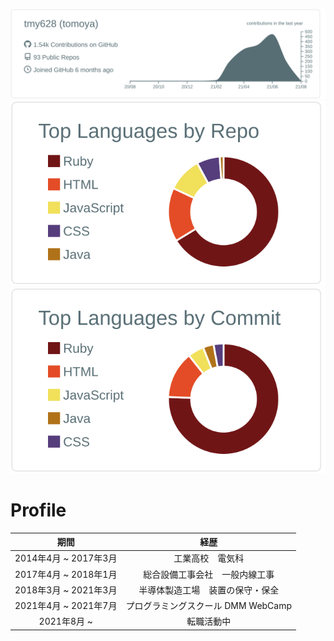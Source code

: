 [![](https://raw.githubusercontent.com/tmy628/tmy628/main/profile-summary-card-output/default/0-profile-details.svg)](https://github.com/vn7n24fzkq/github-profile-summary-cards)
[![](https://raw.githubusercontent.com/tmy628/tmy628/main/profile-summary-card-output/default/1-repos-per-language.svg)](https://github.com/vn7n24fzkq/github-profile-summary-cards) 
[![](https://raw.githubusercontent.com/tmy628/tmy628/main/profile-summary-card-output/default/2-most-commit-language.svg)](https://github.com/vn7n24fzkq/github-profile-summary-cards)
<!-- ![](https://raw.githubusercontent.com/tmy628/tmy628/main/profile-summary-card-output/default/3-stats.svg) -->
<!-- ![](https://raw.githubusercontent.com/tmy628/tmy628/main/profile-summary-card-output/default/4-productive-time.svg) -->

# Profile

|期間|経歴|
|:--:|:--:|
|2014年4月 ~ 2017年3月|工業高校　電気科|
|2017年4月 ~ 2018年1月|総合設備工事会社　一般内線工事|
|2018年3月 ~ 2021年3月|半導体製造工場　装置の保守・保全|
|2021年4月 ~ 2021年7月|プログラミングスクール DMM WebCamp|
|2021年8月 ~|転職活動中|

<!--
**tmy628/tmy628** is a ✨ _special_ ✨ repository because its `README.md` (this file) appears on your GitHub profile.

Here are some ideas to get you started:

- 🔭 I’m currently working on ...
- 🌱 I’m currently learning ...
- 👯 I’m looking to collaborate on ...
- 🤔 I’m looking for help with ...
- 💬 Ask me about ...
- 📫 How to reach me: ...
- 😄 Pronouns: ...
- ⚡ Fun fact: ...
-->
